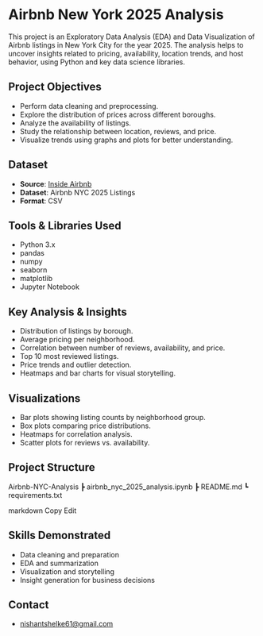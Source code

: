 # Airbnb New York 2025 Analysis

This project is an Exploratory Data Analysis (EDA) and Data Visualization of Airbnb listings in New York City for the year 2025. The analysis helps to uncover insights related to pricing, availability, location trends, and host behavior, using Python and key data science libraries.

## Project Objectives

- Perform data cleaning and preprocessing.
- Explore the distribution of prices across different boroughs.
- Analyze the availability of listings.
- Study the relationship between location, reviews, and price.
- Visualize trends using graphs and plots for better understanding.

## Dataset

- **Source**: [Inside Airbnb](http://insideairbnb.com/get-the-data.html)
- **Dataset**: Airbnb NYC 2025 Listings
- **Format**: CSV

## Tools & Libraries Used

- Python 3.x
- pandas
- numpy
- seaborn
- matplotlib
- Jupyter Notebook

## Key Analysis & Insights

- Distribution of listings by borough.
- Average pricing per neighborhood.
- Correlation between number of reviews, availability, and price.
- Top 10 most reviewed listings.
- Price trends and outlier detection.
- Heatmaps and bar charts for visual storytelling.

## Visualizations

- Bar plots showing listing counts by neighborhood group.
- Box plots comparing price distributions.
- Heatmaps for correlation analysis.
- Scatter plots for reviews vs. availability.

## Project Structure

Airbnb-NYC-Analysis
┣ airbnb_nyc_2025_analysis.ipynb
┣ README.md
┗ requirements.txt

markdown
Copy
Edit

## Skills Demonstrated

- Data cleaning and preparation
- EDA and summarization
- Visualization and storytelling
- Insight generation for business decisions

## Contact
- nishantshelke61@gmail.com
